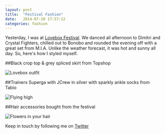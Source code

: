 ```yaml
---
layout: post
title:  "Festival Fashion"
date:   2014-07-20 17:57:12
categories: fashion
---
```


Yesterday, I was at [Lovebox Festival](http://loveboxfestival.com/). We danced all afternoon to Dimitri and Crystal Fighters, chilled out to Bonobo and rounded the evening off with a great set from M.I.A.
Unlike the weather forecast, it was hot and sunny all day. So, here's how I styled myself.

##Black crop top & grey spliced skirt from Topshop

![Lovebox outfit](https://raw.githubusercontent.com/raphaelleheaf/nevercinderella/gh-pages/_assets/lovebox_outfit.jpg)

##Trainers Superga with JCrew in silver with sparkly ankle socks from Tabio

![Flying high](https://raw.githubusercontent.com/raphaelleheaf/nevercinderella/gh-pages/_assets/shoes.jpg)

##Hair accessories bought from the festival

![Flowers in your hair](https://raw.githubusercontent.com/raphaelleheaf/nevercinderella/gh-pages/_assets/flowers_in_your_hair.jpg)




Keep in touch by following me on [Twitter](https://twitter.com/cinderellanever) 


